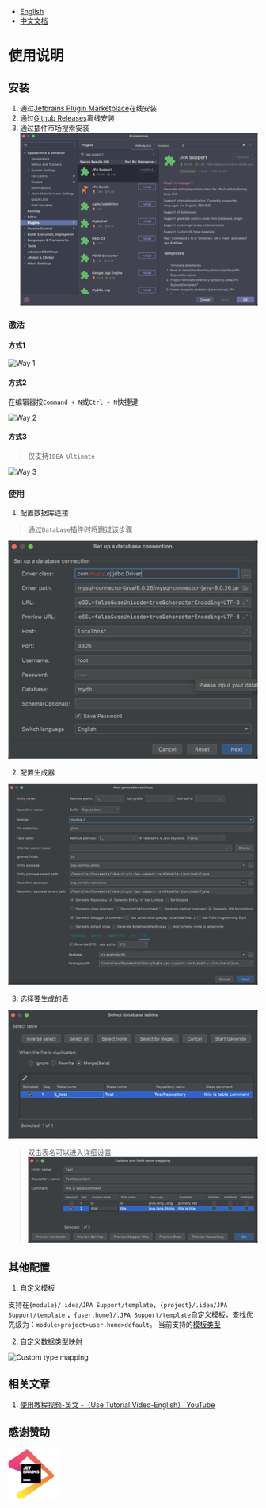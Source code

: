 - [English](README.md)
- [中文文档](README_zh.md)

# 使用说明

## 安装

1. 通过[Jetbrains Plugin Marketplace](https://plugins.jetbrains.com/plugin/10707-jpa-support)在线安装
2. 通过[Github Releases](https://github.com/carter-ya/idea-plugin-jpa-support/releases)离线安装
3. 通过插件市场搜索安装
   ![Install From Marketplace](doc/install_from_marketplace.png)

### 激活

#### 方式1

![Way 1](doc/package_right_click.png)

#### 方式2

在编辑器按`Command + N`或`Ctrl + N`快捷键

![Way 2](doc/editor_right_click.png)

#### 方式3

> 仅支持`IDEA Ultimate`

![Way 3](doc/database_right_click_generate.png)

### 使用

1. 配置数据库连接

> 通过`Database`插件时将跳过该步骤

![Step 1](doc/set_database_connection.png)

2. 配置生成器

![Step 2](doc/generate_setting.png)

3. 选择要生成的表

![Step 3](doc/select_and_generate.png)

> 双击表名可以进入详细设置
> ![Mapping](doc/column_and_field_mapping.png)

## 其他配置

1. 自定义模板

支持在`{module}/.idea/JPA Support/template`，`{project}/.idea/JPA Support/template`
，`{user.home}/.JPA Support/template`自定义模板，查找优先级为：`module>project>user.home>default`。
当前支持的[模板类型](src/main/resources/template)

2. 自定义数据类型映射

![Custom type mapping](doc/type_mapping.png)

## 相关文章

1. [使用教程视频-英文 -（Use Tutorial Video-English） YouTube](https://www.youtube.com/watch?v=CynidTePOys)

## 感谢赞助

<a href="https://jb.gg/OpenSource" alt="JetBrains" target="_blank"><img src="doc/jetbrains.png" width="100" alt="JetBrains" /></a>

